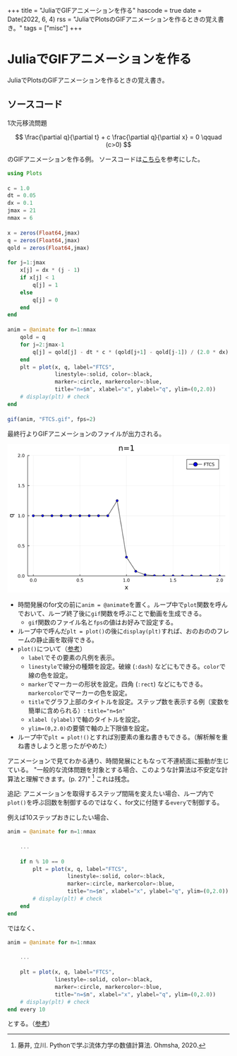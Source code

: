 +++
title = "JuliaでGIFアニメーションを作る"
hascode = true
date = Date(2022, 6, 4)
rss = "JuliaでPlotsのGIFアニメーションを作るときの覚え書き。"
tags = ["misc"]
+++

# JuliaでGIFアニメーションを作る

JuliaでPlotsのGIFアニメーションを作るときの覚え書き。

## ソースコード

1次元移流問題

$$
\frac{\partial q}{\partial t} + c \frac{\partial q}{\partial x} = 0 \qquad (c>0)
$$

のGIFアニメーションを作る例。
ソースコードは[こちら](https://github.com/kofujii1812/PythonCFD/blob/main/chapter2-2%5B2%5D-FTCS.ipynb)を参考にした。

```Julia
using Plots

c = 1.0
dt = 0.05
dx = 0.1
jmax = 21
nmax = 6

x = zeros(Float64,jmax)
q = zeros(Float64,jmax)
qold = zeros(Float64,jmax)

for j=1:jmax
    x[j] = dx * (j - 1)
    if x[j] < 1
        q[j] = 1
    else
        q[j] = 0
    end
end

anim = @animate for n=1:nmax
    qold = q
    for j=2:jmax-1
        q[j] = qold[j] - dt * c * (qold[j+1] - qold[j-1]) / (2.0 * dx)
    end
    plt = plot(x, q, label="FTCS",
               linestyle=:solid, color=:black,
               marker=:circle, markercolor=:blue,
               title="n=$n", xlabel="x", ylabel="q", ylim=(0,2.0))
    # display(plt) # check
end

gif(anim, "FTCS.gif", fps=2)
```

最終行よりGIFアニメーションのファイルが出力される。

![](/pages/img/20220604133533.gif)

- 時間発展のfor文の前に`anim = @animate`を置く。ループ中で`plot`関数を呼んでおいて、ループ終了後に`gif`関数を呼ぶことで動画を生成できる。
  - `gif`関数のファイル名と`fps`の値はお好みで設定する。
- ループ中で呼んだ`plt = plot()`の後に`display(plt)`すれば、おのおののフレームの静止画を取得できる。
- `plot()`について（[参考](https://docs.juliaplots.org/latest/generated/attributes_series/)）
  - `label`でその要素の凡例を表示。
  - `linestyle`で線分の種類を設定。破線 (`:dash`) などにもできる。`color`で線の色を設定。
  - `marker`でマーカーの形状を設定。四角 (`:rect`) などにもできる。`markercolor`でマーカーの色を設定。
  - `title`でグラフ上部のタイトルを設定。ステップ数を表示する例（変数を簡単に含められる）: `title="n=$n"`
  - `xlabel (ylabel)`で軸のタイトルを設定。
  - `ylim=(0,2.0)`の要領で軸の上下限値を設定。
- ループ中で`plt = plot!()`とすれば別要素の重ね書きもできる。（解析解を重ね書きしようと思ったがやめた）

アニメーションで見てわかる通り、時間発展にともなって不連続面に振動が生じている。
"一般的な流体問題を対象とする場合、このような計算法は不安定な計算法と理解できます。(p. 27)" [^1]
これは残念。

[^1]: 藤井, 立川. Pythonで学ぶ流体力学の数値計算法. Ohmsha, 2020.

追記: アニメーションを取得するステップ間隔を変えたい場合、ループ内で`plot()`を呼ぶ回数を制御するのではなく、for文に付随する`every`で制御する。

例えば10ステップおきにしたい場合、

```julia
anim = @animate for n=1:nmax

    ...

    if n % 10 == 0
        plt = plot(x, q, label="FTCS",
                   linestyle=:solid, color=:black,
                   marker=:circle, markercolor=:blue,
                   title="n=$n", xlabel="x", ylabel="q", ylim=(0,2.0))
        # display(plt) # check
    end
end
```

ではなく、

```julia
anim = @animate for n=1:nmax

    ...

    plt = plot(x, q, label="FTCS",
               linestyle=:solid, color=:black,
               marker=:circle, markercolor=:blue,
               title="n=$n", xlabel="x", ylabel="q", ylim=(0,2.0))
    # display(plt) # check
end every 10
```

とする。（[参考](https://docs.juliaplots.org/latest/animations/)）
